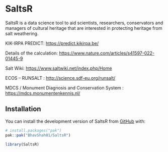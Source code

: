 
<!-- README.md is generated from README.Rmd. Please edit that file -->

# SaltsR

<!-- badges: start -->
<!-- badges: end -->

SaltsR is a data science tool to aid scientists, researchers,
conservators and managers of cultural heritage that are interested in
protecting heritage from salt weathering.

KIK-IRPA PREDICT: <https://predict.kikirpa.be/>

Details of the calculation:
<https://www.nature.com/articles/s41597-022-01445-9>

Salt Wiki: <https://www.saltwiki.net/index.php/Home>

ECOS – RUNSALT : <http://science.sdf-eu.org/runsalt/>

MDCS / Monument Diagnosis and Conservation System :
<https://mdcs.monumentenkennis.nl/>

## Installation

You can install the development version of SaltsR from
[GitHub](https://github.com/) with:

``` r
# install.packages("pak")
pak::pak("BhavShah01/SaltsR")
```

``` r
library(SaltsR)
```
